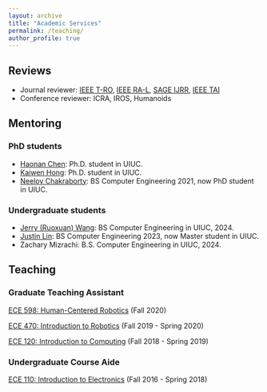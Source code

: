 ```yaml
---
layout: archive
title: "Academic Services"
permalink: /teaching/
author_profile: true
---
```

## Reviews
- Journal reviewer: [IEEE T-RO](https://www.ieee-ras.org/publications/t-ro), [IEEE RA-L](https://www.ieee-ras.org/publications/ra-l), [SAGE IJRR](https://journals.sagepub.com/home/ijr), [IEEE TAI](https://cis.ieee.org/publications/ieee-transactions-on-artificial-intelligence)
- Conference reviewer: ICRA, IROS, Humanoids  

## Mentoring
### PhD students
- [Haonan Chen](https://scholar.google.com/citations?user=SomOgNIAAAAJ&hl=en): Ph.D. student in UIUC.
- [Kaiwen Hong](https://scholar.google.com/citations?user=pwvOhvUAAAAJ&hl=en): Ph.D. student in UIUC.
- [Neeloy Chakraborty](https://theneeloy.github.io/): BS Computer Engineering 2021, now PhD student in UIUC.   
### Undergraduate students
- [Jerry (Ruoxuan) Wang](https://www.linkedin.com/in/runxuan-wang/): BS Computer Engineering in UIUC, 2024.         
- [Justin Lin](https://www.linkedin.com/in/justin-lin-3748631b6/): BS Computer Engineering 2023, now Master student in UIUC.
- Zachary Mizrachi: B.S. Computer Engineering in UIUC, 2024.

## Teaching
### Graduate Teaching Assistant
[ECE 598: Human-Centered Robotics](https://publish.illinois.edu/ece598-hcr/) (Fall 2020)

[ECE 470: Introduction to Robotics](https://publish.illinois.edu/ece470-intro-robotics/) (Fall 2019 - Spring 2020)

[ECE 120: Introduction to Computing](https://wiki.illinois.edu//wiki/display/ece120/Home) (Fall 2018 - Spring 2019)

### Undergraduate Course Aide
[ECE 110: Introduction to Electronics](https://courses.engr.illinois.edu/ece110/) (Fall 2016 - Spring 2018)

